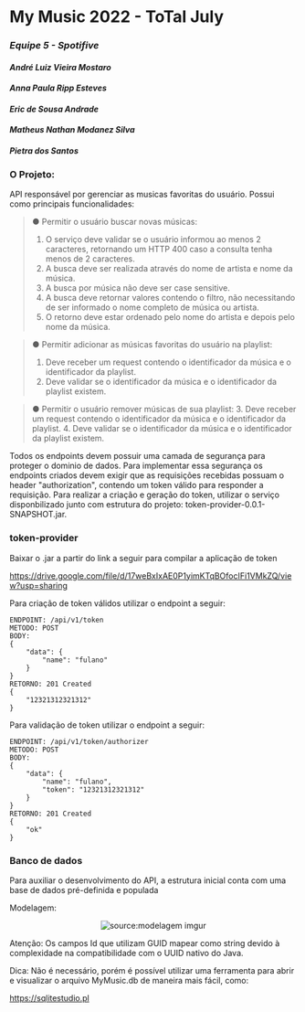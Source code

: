 # My Music 2022 - ToTal July

### *Equipe 5 - Spotifive*
#### *André Luiz Vieira Mostaro*
#### *Anna Paula Ripp Esteves*
#### *Eric de Sousa Andrade*
#### *Matheus Nathan Modanez Silva*
#### *Pietra dos Santos*

### O Projeto:
API responsável por gerenciar as musicas favoritas do usuário. Possui como principais funcionalidades:

>● Permitir o usuário buscar novas músicas:
>1. O serviço deve validar se o usuário informou ao menos 2 caracteres, retornando um HTTP 400
   caso a consulta tenha menos de 2 caracteres.
>2. A busca deve ser realizada através do nome de artista e nome da música.
>3. A busca por música não deve ser case sensitive.
>4. A busca deve retornar valores contendo o filtro, não necessitando de ser informado o nome
   completo de música ou artista.
>5. O retorno deve estar ordenado pelo nome do artista e depois pelo nome da música. 

>● Permitir adicionar as músicas favoritas do usuário na playlist:
>1. Deve receber um request contendo o identificador da música e o identificador da playlist.
>2. Deve validar se o identificador da música e o identificador da playlist existem.

>● Permitir o usuário remover músicas de sua playlist: 
>3. Deve receber um request contendo o identificador da música e o identificador da playlist.
>4. Deve validar se o identificador da música e o identificador da playlist existem.

Todos os endpoints devem possuir uma camada de segurança para proteger o dominio de dados. Para implementar
essa segurança os endpoints criados devem exigir que as requisições recebidas possuam o header "authorization",
contendo um token válido para responder a requisição. Para realizar a criação e geração do token, utilizar o serviço 
disponbilizado junto com estrutura do projeto: token-provider-0.0.1-SNAPSHOT.jar.

### token-provider

Baixar o .jar a partir do link a seguir para compilar a aplicação de token 

https://drive.google.com/file/d/17weBxIxAE0P1yimKTqBOfocIFi1VMkZQ/view?usp=sharing

Para criação de token válidos utilizar o endpoint a seguir:

```
ENDPOINT: /api/v1/token
METODO: POST
BODY: 
{ 
    "data": {
        "name": "fulano"
    }
}
RETORNO: 201 Created
{
    "12321312321312"
}
```

Para validação de token utilizar o endpoint a seguir:


```
ENDPOINT: /api/v1/token/authorizer
METODO: POST
BODY: 
{ 
    "data": {
        "name": "fulano",
        "token": "12321312321312"
    }
}
RETORNO: 201 Created
{
    "ok"
}
```

### Banco de dados

Para auxiliar o desenvolvimento do API, a estrutura inicial conta com uma base de dados pré-definida e populada

Modelagem: 
<div align="center"><img src="https://i.imgur.com/yfMGrur.png" title="source:modelagem imgur" /></div>


Atenção:
Os campos Id que utilizam GUID mapear como string devido à complexidade na compatibilidade com o UUID nativo do Java.

Dica:
Não é necessário, porém é possível utilizar uma ferramenta para abrir e visualizar o arquivo MyMusic.db de maneira mais fácil, como:

https://sqlitestudio.pl

